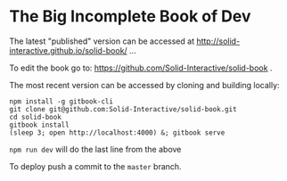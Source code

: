 # The Big Incomplete Book of Dev

The latest "published" version can be accessed at http://solid-interactive.github.io/solid-book/ ...

To edit the book go to: https://github.com/Solid-Interactive/solid-book .

The most recent version can be accessed by cloning and building locally:

```shell
npm install -g gitbook-cli
git clone git@github.com:Solid-Interactive/solid-book.git
cd solid-book
gitbook install
(sleep 3; open http://localhost:4000) &; gitbook serve
```

`npm run dev` will do the last line from the above

To deploy push a commit to the `master` branch.
